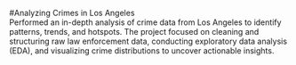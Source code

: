 #Analyzing Crimes in Los Angeles<br>
Performed an in-depth analysis of crime data from Los Angeles to identify patterns, trends, and hotspots. The project focused on cleaning and structuring raw law enforcement data, conducting exploratory data analysis (EDA), and visualizing crime distributions to uncover actionable insights.

